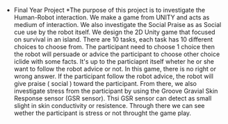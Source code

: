 * Final Year Project
*The purpose of this project is to investigate the Human-Robot interaction. We make a game from UNITY and acts as medium of interaction. We also investigate the Social Praise as as Social cue use by the robot itself. We design the 2D Unity game that focused on survival in an island. There are 10 tasks, each task has 10 different choices to choose from. The participant need to choose 1 choice then the robot will persuade or advice the participant to choose other choice iclide with some facts. It's up to the particiapnt itself wheter he or she want to follow the robot advice or not. In this game, there is no right or wrong answer. If the participant follow the robot advice, the robot will give praise ( social ) toward the participant. From there, we also investigate stress from the participant by using the Groove Gravial Skin Response sensor (GSR sensor). Thsi GSR sensor can detect as small slight in skin conductivity or resistence. Through there we can see wether the participant is stress or not throught the game play.
